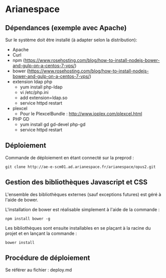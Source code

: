 Arianespace
=========================


Dépendances (exemple avec Apache)
-----------

Sur le système doit être installé (à adapter selon la distribution):
* Apache
* Curl
* npm (https://www.rosehosting.com/blog/how-to-install-nodejs-bower-and-gulp-on-a-centos-7-vps/)
* bower (https://www.rosehosting.com/blog/how-to-install-nodejs-bower-and-gulp-on-a-centos-7-vps/)
* extension ldap php
    * yum install php-ldap
    * vi /etc/php.ini
    * add extension=ldap.so
    * service httpd restart
* plexcel
    * Pour le PlexcelBundle :  http://www.ioplex.com/plexcel.html
* PHP GD
    * yum install gd gd-devel php-gd
    * service httpd restart

Déploiement
-----------

Commande de déploiement en étant connecté sur la preprod :

    git clone http://ae-e-scm01.ad.arianespace.fr/arianespace/opus2.git


Gestion des bibliothèques Javascript et CSS
----------------------------------------

L'ensemble des bibliothèques externes (sauf exceptions futures) est géré à
l'aide de bower.

L'installation de bower est réalisable simplement à l'aide de la commande :

    npm install bower -g

Les bibliothèques sont ensuite installables en se plaçant à la racine du
projet et en lançant la commande :

    bower install

Procédure de déploiement
----------------------------------------

Se référer au fichier : deploy.md
